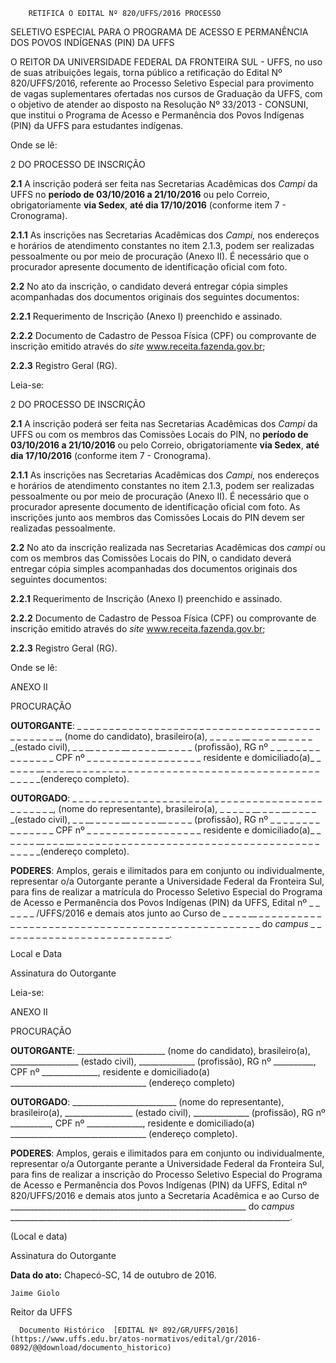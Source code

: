         RETIFICA O EDITAL Nº 820/UFFS/2016 PROCESSO  

SELETIVO ESPECIAL PARA O PROGRAMA DE ACESSO E PERMANÊNCIA DOS POVOS INDÍGENAS (PIN) DA UFFS

 O REITOR DA UNIVERSIDADE FEDERAL DA FRONTEIRA SUL - UFFS, no uso de suas atribuições legais, torna público a retificação do Edital Nº 820/UFFS/2016, referente ao Processo Seletivo Especial para provimento de vagas suplementares ofertadas nos cursos de Graduação da UFFS, com o objetivo de atender ao disposto na Resolução Nº 33/2013 - CONSUNI, que institui o Programa de Acesso e Permanência dos Povos Indígenas (PIN) da UFFS para estudantes indígenas.

 Onde se lê:

 2 DO PROCESSO DE INSCRIÇÃO

 **2.1** A inscrição poderá ser feita nas Secretarias Acadêmicas dos *Campi* da UFFS no **período de 03/10/2016 a 21/10/2016** ou pelo Correio, obrigatoriamente **via Sedex**, **até dia 17/10/2016** (conforme item 7 - Cronograma).

 **2.1.1** As inscrições nas Secretarias Acadêmicas dos *Campi,* nos endereços e horários de atendimento constantes no item 2.1.3, podem ser realizadas pessoalmente ou por meio de procuração (Anexo II). É necessário que o procurador apresente documento de identificação oficial com foto.

 **2.2** No ato da inscrição, o candidato deverá entregar cópia simples acompanhadas dos documentos originais dos seguintes documentos:

 **2.2.1** Requerimento de Inscrição (Anexo I) preenchido e assinado.

 **2.2.2** Documento de Cadastro de Pessoa Física (CPF) ou comprovante de inscrição emitido através do *site* www.receita.fazenda.gov.br;

 **2.2.3** Registro Geral (RG).

 Leia-se:

 2 DO PROCESSO DE INSCRIÇÃO

 **2.1** A inscrição poderá ser feita nas Secretarias Acadêmicas dos *Campi* da UFFS ou com os membros das Comissões Locais do PIN, no **período de 03/10/2016 a 21/10/2016** ou pelo Correio, obrigatoriamente **via Sedex**, **até dia 17/10/2016** (conforme item 7 - Cronograma).

 **2.1.1** As inscrições nas Secretarias Acadêmicas dos *Campi,* nos endereços e horários de atendimento constantes no item 2.1.3, podem ser realizadas pessoalmente ou por meio de procuração (Anexo II). É necessário que o procurador apresente documento de identificação oficial com foto. As inscrições junto aos membros das Comissões Locais do PIN devem ser realizadas pessoalmente.

 **2.2** No ato da inscrição realizada nas Secretarias Acadêmicas dos *campi* ou com os membros das Comissões Locais do PIN, o candidato deverá entregar cópia simples acompanhadas dos documentos originais dos seguintes documentos:

 **2.2.1** Requerimento de Inscrição (Anexo I) preenchido e assinado.

 **2.2.2** Documento de Cadastro de Pessoa Física (CPF) ou comprovante de inscrição emitido através do *site* www.receita.fazenda.gov.br;

 **2.2.3** Registro Geral (RG).

 Onde se lê:

 ANEXO II

 PROCURAÇÃO

 **OUTORGANTE**: \_ \_ \_ \_ \_ \_ \_ \_ \_ \_ \_ \_ \_ \_ \_ \_ \_ \_ \_ \_ \_ \_ \_ \_ \_ \_ \_ \_ \_ \_ \_ \_ \_ \_ \_ \_ \_ \_ \_ \_ \_ \_ \_ \_ \_ \_, (nome do candidato), brasileiro(a), \_ \_ \_ \_ \_ \_\_ \_ \_ \_ \_ \_\_ \_ \_ \_ \_ \_(estado civil), \_ \_ \_\_ \_ \_ \_ \_ \_\_ \_ \_ \_ \_ \_\_ \_ \_ \_ \_ (profissão), RG nº \_ \_ \_ \_ \_ \_ \_ \_ \_ \_ \_ \_ \_ \_ \_ CPF nº \_ \_ \_ \_ \_ \_ \_ \_ \_ \_ \_ \_ \_ \_ \_ \_ \_ \_ residente e domiciliado(a)\_ \_ \_ \_ \_ \_ \_\_ \_ \_ \_ \_\_ \_ \_ \_ \_ \_ \_ \_ \_ \_ \_ \_ \_ \_ \_ \_ \_ \_ \_ \_ \_ \_ \_ \_ \_ \_ \_ \_ \_ \_ \_ \_ \_ \_ \_ \_ \_ \_ \_ \_ \_ \_ \_ \_(endereço completo).

 **OUTORGADO**: \_ \_ \_ \_ \_ \_ \_ \_ \_ \_ \_ \_ \_ \_ \_ \_ \_ \_ \_ \_ \_ \_ \_ \_ \_ \_ \_ \_ \_ \_ \_ \_ \_ \_ \_ \_ \_ \_ \_ \_ \_ \_ \_ \_ \_ \_, (nome do representante), brasileiro(a), \_ \_ \_ \_ \_ \_\_ \_ \_ \_ \_\_ \_ \_ \_ \_ \_(estado civil), \_ \_ \_\_ \_ \_ \_ \_ \_\_ \_ \_ \_ \_ \_\_ \_ \_ \_ \_ (profissão), RG nº \_ \_ \_ \_ \_ \_ \_ \_ \_ \_ \_ \_ \_ \_ \_ CPF nº \_ \_ \_ \_ \_ \_ \_ \_ \_ \_ \_ \_ \_ \_ \_ \_ \_ \_ residente e domiciliado(a)\_ \_ \_ \_ \_ \_ \_\_ \_ \_ \_ \_\_ \_ \_ \_ \_ \_ \_ \_ \_ \_ \_ \_ \_ \_ \_ \_ \_ \_ \_ \_ \_ \_ \_ \_ \_ \_ \_ \_ \_ \_ \_ \_ \_ \_ \_ \_ \_ \_ \_ \_ \_ \_ \_ \_(endereço completo).

 **PODERES**: Amplos, gerais e ilimitados para em conjunto ou individualmente, representar o/a Outorgante perante a Universidade Federal da Fronteira Sul, para fins de realizar a matrícula do Processo Seletivo Especial do Programa de Acesso e Permanência dos Povos Indígenas (PIN) da UFFS, Edital nº \_ \_ \_ \_ \_ \_ /UFFS/2016 e demais atos junto ao Curso de \_ \_ \_ \_ \_\_ \_ \_ \_ \_ \_ \_ \_ \_ \_ \_ \_ \_ \_ \_ \_ \_ \_ \_ \_ \_ \_ \_ \_ \_ \_ \_ \_ \_ \_ \_ \_ \_ \_ \_ \_ \_ \_ \_ \_ \_ \_ \_ \_ \_ \_ \_ \_ \_ \_ do *campus* \_ \_ \_ \_ \_ \_ \_ \_ \_ \_ \_ \_ \_ \_ \_ \_ \_ \_ \_ \_ \_ \_ \_ \_ \_ \_ \_.

 Local e Data

 Assinatura do Outorgante

 Leia-se:

 ANEXO II

 PROCURAÇÃO

 **OUTORGANTE**: \_\_\_\_\_\_\_\_\_\_\_\_\_\_\_\_\_\_\_\_\_\_ (nome do candidato), brasileiro(a), \_\_\_\_\_\_\_\_\_\_\_\_\_\_\_\_\_ (estado civil), \_\_\_\_\_\_\_\_\_\_\_\_\_\_ (profissão), RG nº \_\_\_\_\_\_\_\_\_\_, CPF nº \_\_\_\_\_\_\_\_\_\_\_\_\_\_, residente e domiciliado(a) \_\_\_\_\_\_\_\_\_\_\_\_\_\_\_\_\_\_\_\_\_\_\_\_\_\_\_\_\_\_\_\_\_\_ (endereço completo)

 **OUTORGADO**: \_\_\_\_\_\_\_\_\_\_\_\_\_\_\_\_\_\_\_\_\_\_\_\_\_\_ (nome do representante), brasileiro(a), \_\_\_\_\_\_\_\_\_\_\_\_\_\_\_\_\_ (estado civil), \_\_\_\_\_\_\_\_\_\_\_\_\_\_ (profissão), RG nº \_\_\_\_\_\_\_\_\_\_, CPF nº \_\_\_\_\_\_\_\_\_\_\_\_\_\_, residente e domiciliado(a) \_\_\_\_\_\_\_\_\_\_\_\_\_\_\_\_\_\_\_\_\_\_\_\_\_\_\_\_\_\_\_\_\_\_ (endereço completo).

 **PODERES**: Amplos, gerais e ilimitados para em conjunto ou individualmente, representar o/a Outorgante perante a Universidade Federal da Fronteira Sul, para fins de realizar a inscrição do Processo Seletivo Especial do Programa de Acesso e Permanência dos Povos Indígenas (PIN) da UFFS, Edital nº 820/UFFS/2016 e demais atos junto a Secretaria Acadêmica e ao Curso de \_\_\_\_\_\_\_\_\_\_\_\_\_\_\_\_\_\_\_\_\_\_\_\_\_\_\_\_\_\_\_\_\_\_\_\_\_\_\_\_\_\_\_\_\_\_\_\_\_\_\_\_\_\_\_\_\_\_\_ do *campus* \_\_\_\_\_\_\_\_\_\_\_\_\_\_\_\_\_\_\_\_\_\_\_\_\_\_\_\_\_\_\_\_\_\_\_\_\_\_\_\_\_\_\_\_\_\_\_\_\_\_\_\_\_\_\_\_\_\_\_\_\_\_\_\_\_\_\_\_\_\_.

 (Local e data)

 Assinatura do Outorgante

  

   **Data do ato:** Chapecó-SC, 14 de outubro de 2016.   
 

    Jaime Giolo   
 Reitor da UFFS 

      Documento Histórico  [EDITAL Nº 892/GR/UFFS/2016](https://www.uffs.edu.br/atos-normativos/edital/gr/2016-0892/@@download/documento_historico)     
      